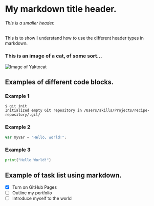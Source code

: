 # My markdown title header.
###### This is a smaller header.

This is to show I understand how to use the different header types in markdown. 
### This is an image of a cat, of some sort...

![Image of Yaktocat](https://octodex.github.com/images/yaktocat.png)


## Examples of different code blocks.

### Example 1
```
$ git init
Initialized empty Git repository in /Users/skills/Projects/recipe-repository/.git/
```
### Example 2
``` javascript
var myVar = "Hello, world!";
```
### Example 3
``` python
print("Hello World!")
```
## Example of task list using markdown.
- [x] Turn on GitHub Pages
- [ ] Outline my portfolio
- [ ] Introduce myself to the world
